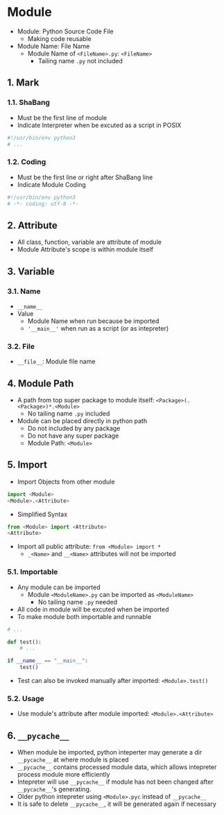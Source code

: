 # Module

- Module: Python Source Code File
    - Making code reusable
- Module Name: File Name
    - Module Name of `<FileName>.py`: `<FileName>`
        - Tailing name `.py` not included

## 1. Mark

### 1.1. ShaBang

- Must be the first line of module
- Indicate Interpreter when be excuted as a script in POSIX

```python
#!/usr/bin/env python3
# ...
```

### 1.2. Coding

- Must be the first line or right after ShaBang line
- Indicate Module Coding

```python
#!/usr/bin/env python3
# -*- coding: utf-8 -*-
```

## 2. Attribute

- All class, function, variable are attribute of module
- Module Attribute's scope is within module itself

## 3. Variable

### 3.1. Name

- `__name__`
- Value
    - Module Name when run because be imported
    - `'__main__'` when run as a script (or as intepreter)

### 3.2. File

- `__file__`: Module file name

## 4. Module Path

- A path from top super package to module itself: `<Package>(.<Package>)*.<Module>`
    - No tailing name `.py` included
- Module can be placed directly in python path
    - Do not included by any package
    - Do not have any super package
    - Module Path: `<Module>`

## 5. Import

- Import Objects from other module

```python
import <Module>
<Module>.<Attribute>
```

- Simplified Syntax

```python
from <Module> import <Attribute>
<Attribute>
```

- Import all public attribute: `from <Module> import *`
    - `_<Name>` and `__<Name>` attributes will not be imported

### 5.1. Importable

- Any module can be imported
    - Module `<ModuleName>.py` can be imported as `<ModuleName>`
        - No tailing name `.py` needed
- All code in module will be excuted when be imported
- To make module both importable and runnable

```python
# ...

def test():
    # ...

if __name__ == "__main__":
    test()
```

- Test can also be invoked manually after imported: `<Module>.test()`

### 5.2. Usage

- Use module's attribute after module imported: `<Module>.<Attribute>`

## 6. `__pycache__`

- When module be imported, python inteperter may generate a dir `__pycache__` at where module is placed
- `__pycache__` contains processed module data, which allows intepreter process module more efficiently
- Intepreter will use `__pycache__` if module has not been changed after `__pycache__`'s generating.
- Older python intepreter using `<Module>.pyc` instead of `__pycache__`
- It is safe to delete `__pycache__`, it will be generated again if necessary
